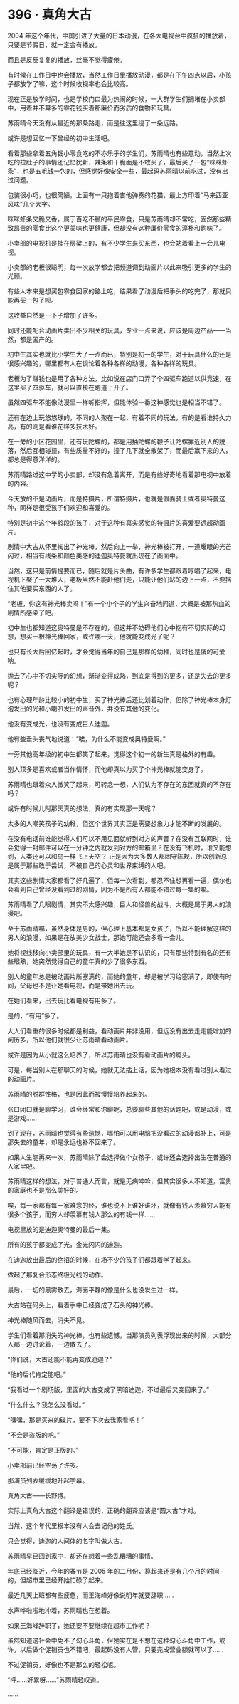 # 396 · 真角大古

2004 年这个年代，中国引进了大量的日本动漫，在各大电视台中疯狂的播放着，只要是节假日，就一定会有播放。

而且是反反复复的播放，丝毫不觉得疲倦。

有时候在工作日中也会播放，当然工作日里播放动漫，都是在下午四点以后，小孩子都放学了嘛，这个时候收视率也会比较高。

现在正是放学时间，也是学校门口最为热闹的时候，一大群学生们拥堵在小卖部中，用着并不算多的零花钱买着那廉价而劣质的食物和玩具。

苏雨晴今天没有从最近的那条路走，而是往这里绕了一条远路。

或许是想回忆一下曾经的初中生活吧。

看着那些拿着五角钱小零食吃的不亦乐乎的学生们，苏雨晴也有些意动，当然上次吃的拉肚子的事情还记忆犹新，辣条和干脆面是不敢买了，最后买了一包“咪咪虾条”，也是五毛钱一包的，但感觉好像安全一些，最起码苏雨晴以前吃过，没有出过问题。

包装很小巧，也很简陋，上面有一只抱着吉他弹奏的花猫，最上方印着“马来西亚风味”几个大字。

咪咪虾条又脆又香，属于百吃不腻的平民零食，只是苏雨晴却不常吃，固然那些精致昂贵的零食比这个更美味也更健康，但却没有这种廉价零食的淳朴和韵味了。

小卖部的电视机是挂在房梁上的，有不少学生来买东西，也会站着看上一会儿电视。

小卖部的老板很聪明，每一次放学都会把频道调到动画片以此来吸引更多的学生的光顾。

有些人本来是想买包零食回家的路上吃，结果看了动漫后把手头的吃完了，那就只能再买一包了呗。

这收益自然是一下子增加了许多。

同时还能配合动画片卖出不少相关的玩具，专业一点来说，应该是周边产品——当然，都是国产的。

初中生其实也就比小学生大了一点而已，特别是初一的学生，对于玩具什么的还是很感兴趣的，哪里都有人在谈论着各种各样的动漫，各种各样的玩具。

老板为了赚钱也是用了各种方法，比如说在店门口弄了个四驱车跑道以供竞速，在这里买了四驱车，就可以直接在跑道上开了。

虽然四驱车不能像动漫里一样听指挥，但能体验一番这种感觉也是相当不错了。

还有在边上玩悠悠球的，不同的人聚在一起，有着不同的玩法，有的是看谁持久力高，有的则是看谁花样多技术好。

在一旁的小区花园里，还有玩陀螺的，都是用抽陀螺的鞭子让陀螺靠近别人的脱落，然后互相碰撞，有些质量不好的，撞了几下就全散架了，而最后赢下来的人，都总是得意洋洋的。

苏雨晴路过这中学的小卖部，却没有急着离开，而是有些好奇地看着那电视中放着的内容。

今天放的不是动画片，而是特摄片，所谓特摄片，也就是假面骑士或者奥特曼这种，同样是很受孩子们欢迎和喜爱的。

特别是初中这个年龄段的孩子，对于这种有真实感觉的特摄片的喜爱要远超动画片。

剧情中大古从怀里掏出了神光棒，然后向上一举，神光棒被打开，一道耀眼的光芒闪过，相当有线条和颜色美感的迪迦奥特曼就出现在了画面中。

当然，这只是前情提要而已，随后就是片头曲，有许多学生都跟着哼唱了起来，电视机下聚了一大堆人，老板当然不能赶他们走，只能让他们站的边上一点，不要挡住其他要买东西的人了。

“老板，你这有神光棒卖吗！”有一个小个子的学生兴奋地问道，大概是被那热血的剧情所感染了吧。

初中生也都知道这奥特曼是不存在的，但这并不妨碍他们心中抱有不切实际的幻想，想买一根神光棒回家，或许哪一天，他就能变成光了呢？

也只有长大后回忆起时，才会觉得当年的自己是那样的幼稚，同时也是傻的可爱呐。

抛去了心中不切实际的幻想，渐渐变得成熟，到底是得到的更多，还是失去的更多呢？

也有心理年龄比较小的初中生，买了神光棒后还比划着动作，但除了神光棒本身灯泡发出的光和小喇叭发出的声音外，并没有其他的变化。

他没有变成光，也没有变成巨人迪迦。

他有些垂头丧气地说道：“唉，为什么不能变成奥特曼啊。”

一旁其他高年级的初中生都笑了起来，觉得这个初一的新生真是格外的有趣。

别人顶多是喜欢或者当作情怀，而他却真以为买了个神光棒就能变身了。

苏雨晴也跟着众人微笑了起来，可转念一想，人们认为不存在的东西就真的不存在吗？

或许有时候儿时那天真的想法，真的有实现那一天呢？

太多的人嘲笑孩子的幼稚，但这个世界其实正是需要想象力才能不断的发展的。

在没有电话前谁能觉得人们可以不用见面就听到对方的声音？在没有互联网时，谁会觉得一封邮件可以在一分钟之内就发到对方的邮箱里？在没有飞机时，谁又能想到，人类还可以和鸟一样飞上天空？
正是因为大多数人都固守陈规，所以创新总是属于那些敢于尝试，不被自己的心灵和世界束缚的人吧。

其实这些剧情大家都看了好几遍了，但每一次看到，都忍不住想再看一遍，偶尔也会看到自己曾经没看到过的剧情，因为不是所有人都能不错过每一集的嘛。

苏雨晴看了几眼剧情，其实不太感兴趣，巨人和怪兽的战斗，大概是属于男人的浪漫吧。

至于苏雨晴嘛，虽然身体是男的，但心理上基本都是女孩子，所以不能理解这样的男人的浪漫，如果是在放美少女战士，那她可能还会多看一会儿。

她将视线移向小卖部里的玩具，有一大半她是不认识的，只有那些特别有名的还有些眼熟，她突然觉得自己的童年真的少了很多东西。

别人的童年总是被动画片所塞满的，而她的童年，却是被学习给塞满了，即使有时间，父母也不是让她看电视，而是带她出去玩。

在她们看来，出去玩比看电视有用多了。

是的，“有用”多了。

大人们看重的很多时候都是利益，看动画片并非没用，但远没有出去走走能增加的阅历多，所以他们就很少让苏雨晴看动画片。

或许是因为从小就这么培养了，所以苏雨晴也没有看动画片的瘾头。

可是，每当别人在那聊天的时候，她就无法插上话，因为她根本没有看过别人看过的动画片。

苏雨晴的脱群性格，也是因此而被慢慢培养起来的。

张口闭口就是聊学习，谁会经常和你聊呢，总要聊些其他的话题吧，或是动漫，或是游戏……

到了现在，苏雨晴也觉得有些遗憾，哪怕可以用电脑把没看过的动漫都补上，可是那失去的童年，却是永远也补不回来了。

如果人生能再来一次，苏雨晴除了会选择做个女孩子，或许还会选择出生在普通的人家里吧。

苏雨晴这样的想法，对于普通人而言，就是无病呻吟，但其实很多人不知道，富贵的家庭也不是那么美好的。

唉，每一家都有每一家难念的经，谁也说不上谁好谁坏，就像有钱人羡慕穷人能有很多个孩子，而穷人却羡慕有钱人那么的有钱一样……

电视里放的是迪迦奥特曼的最后一集。

所有的孩子都变成了光，金光闪闪的迪迦。

在迪迦放出最后的绝招的时候，在场不少的孩子们都跟着学了起来。

做起了那复合形态终极光线的动作。

最后，一切的黑雾散去，海面平静的像是什么也没发生过一样。

大古站在码头上，看着手中已经变成了石头的神光棒。

神光棒随风而去，消失不见。

学生们看着那消失的神光棒，也有些遗憾，当那演员列表浮现出来的时候，大部分人都一边讨论着，一边散去了。

“你们说，大古还能不能再变成迪迦？”

“他的后代肯定能吧。”

“我看过一个剧场版，里面的大古变成了黑暗迪迦，不过最后又变回来了。”

“什么什么？我怎么没看过。”

“嘿嘿，那是买来的碟片，要不下次去我家看吧！”

“不会是盗版的吧。”

“不可能，肯定是正版的。”

小卖部前已经空荡了许多。

那演员列表缓缓地升起字幕。

真角大古——长野博。

实际上真角大古这个翻译是错误的，正确的翻译应该是“圆大古”才对。

当然，这个年代里根本没有人会去记他的姓氏。

只会觉得，迪迦的人间体的名字叫做大古。

苏雨晴早已回到家中，却还在想着一些乱糟糟的事情。

年底已经临近，今年的春节是 2005 年的二月份，算起来还是有几个月的时间的，但超市里已经开始忙碌了起来。

最近几天上班都有些疲惫，而王海峰好像说明年就要辞职……

水声哗啦啦地冲着，苏雨晴也在想着。

如果王海峰辞职了，她还要不要继续在超市工作呢？

虽然知道这社会中免不了勾心斗角，但她实在是不想在这种勾心斗角中工作，或许，以后做个促销员也不错吧，最起码没有人管，只要完成营业额就可以了……

不过促销员，好像也不是那么的轻松呢。

“呼……好累呀……”苏雨晴轻叹道。

……
